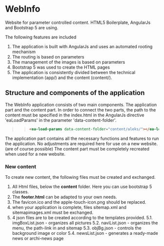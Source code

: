 # WebInfo
Website for parameter controlled content. HTML5 Boilerplate, AngularJs and Bootstrap 5 are using.

The following features are included
1. The application is built with AngularJs and uses an automated rooting mechanism
2. The routing is based on parameters 
3. The management of the images is based on parameters
3. Bootstrap 5 was used to create the HTML pages
4. The application is consistently divided between the technical implementation (app/) and the content (content/).

## Structure and components of the application

The WebInfo application consists of two main components. The application part and the content part.
In order to connect the two parts, the path to the content must be specified in the index.html in the AngularJs directive 'eaLoadParams' in the parameter 'data-content-folder'.
>>```html
>><ea-load-params data-content-folder="content/aleks/"></ea-load-params>
>>```

The application part contains all the necessary functions and features to run the application. No adjustments are required here for use on a new website. (are of course possible) 
The content part must be completely recreated when used for a new website.

### New content

To create new content, the following files must be created and exchanged.
1. All Html files, below the **content** folder. Here you can use bootstrap 5 classes.
2. The **footer.html** can be adapted to your own needs.
3. The favicon.ico and the apple-touch-icon.png should be replaced.
4. when your application is complete, files sitemap.xml and sitemapimages.xml must be exchanged. 
5. 4 json files are to be created according to the templates provided.
5.1. imgBoxList.json - organizes all pictures 
5.2. naviList.json - organizes the menu, the path-link in and sitemap 
5.3. objBg.json - controls the background image or color
5.4. newsList.json - generates a ready-made news or archi-news page



 


